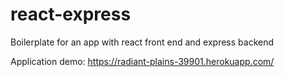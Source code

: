 # react-express
Boilerplate for an app with react front end and express backend

Application demo: https://radiant-plains-39901.herokuapp.com/
